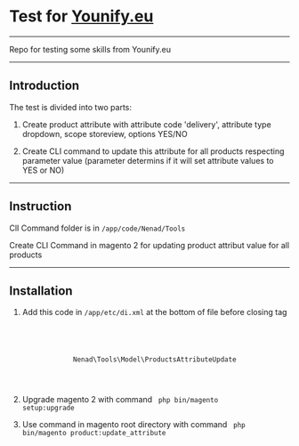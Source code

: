 # Test for [Younify.eu](http://www.younify.eu)
--------------

Repo for testing some skills from Younify.eu

--------------
## Introduction

The test is divided into two parts:
1. Create product attribute with attribute code 'delivery', attribute type dropdown, scope storeview, options YES/NO

2. Create CLI command to update this attribute for all products
respecting parameter value (parameter determins if it will set
attribute values to YES or NO)

--------------
## Instruction
ClI Command folder is in <code>/app/code/Nenad/Tools</code>

Create CLI Command in magento 2 for updating product attribut value for all products

--------------
## Installation

1. Add this code in <code>/app/etc/di.xml</code> at the bottom of file before </config> closing tag

<code>
        <type name="Magento\Framework\Console\CommandList">
        <arguments>
            <argument name="commands" xsi:type="array">
                <item name="update_attribute" xsi:type="object">Nenad\Tools\Model\ProductsAttributeUpdate</item>
            </argument>
        </arguments>
    </type>
</code>

2. Upgrade magento 2 with command 
    <code>
        php bin/magento setup:upgrade
    </code>

3. Use command in magento root directory with command 
    <code>
        php bin/magento product:update_attribute
    </code>